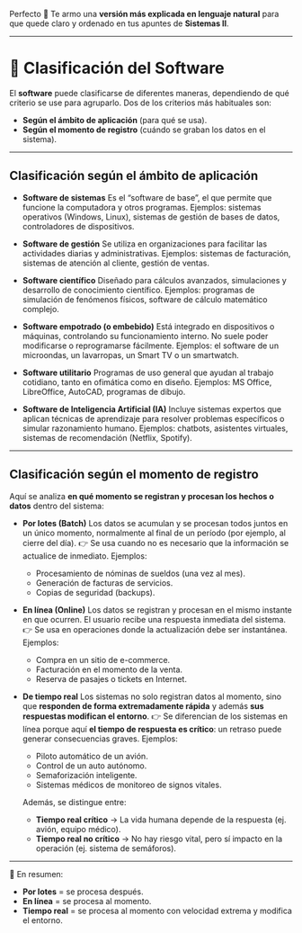 Perfecto 🙌 Te armo una **versión más explicada en lenguaje natural** para que quede claro y ordenado en tus apuntes de **Sistemas II**.

---

# 📌 Clasificación del Software

El **software** puede clasificarse de diferentes maneras, dependiendo de qué criterio se use para agruparlo. Dos de los criterios más habituales son:

* **Según el ámbito de aplicación** (para qué se usa).
* **Según el momento de registro** (cuándo se graban los datos en el sistema).

---

## Clasificación según el ámbito de aplicación

* **Software de sistemas**
  Es el “software de base”, el que permite que funcione la computadora y otros programas.
  Ejemplos: sistemas operativos (Windows, Linux), sistemas de gestión de bases de datos, controladores de dispositivos.

* **Software de gestión**
  Se utiliza en organizaciones para facilitar las actividades diarias y administrativas.
  Ejemplos: sistemas de facturación, sistemas de atención al cliente, gestión de ventas.

* **Software científico**
  Diseñado para cálculos avanzados, simulaciones y desarrollo de conocimiento científico.
  Ejemplos: programas de simulación de fenómenos físicos, software de cálculo matemático complejo.

* **Software empotrado (o embebido)**
  Está integrado en dispositivos o máquinas, controlando su funcionamiento interno. No suele poder modificarse o reprogramarse fácilmente.
  Ejemplos: el software de un microondas, un lavarropas, un Smart TV o un smartwatch.

* **Software utilitario**
  Programas de uso general que ayudan al trabajo cotidiano, tanto en ofimática como en diseño.
  Ejemplos: MS Office, LibreOffice, AutoCAD, programas de dibujo.

* **Software de Inteligencia Artificial (IA)**
  Incluye sistemas expertos que aplican técnicas de aprendizaje para resolver problemas específicos o simular razonamiento humano.
  Ejemplos: chatbots, asistentes virtuales, sistemas de recomendación (Netflix, Spotify).

---

## Clasificación según el momento de registro

Aquí se analiza **en qué momento se registran y procesan los hechos o datos** dentro del sistema:

* **Por lotes (Batch)**
  Los datos se acumulan y se procesan todos juntos en un único momento, normalmente al final de un período (por ejemplo, al cierre del día).
  👉 Se usa cuando no es necesario que la información se actualice de inmediato.
  Ejemplos:

  * Procesamiento de nóminas de sueldos (una vez al mes).
  * Generación de facturas de servicios.
  * Copias de seguridad (backups).

* **En línea (Online)**
  Los datos se registran y procesan en el mismo instante en que ocurren. El usuario recibe una respuesta inmediata del sistema.
  👉 Se usa en operaciones donde la actualización debe ser instantánea.
  Ejemplos:

  * Compra en un sitio de e-commerce.
  * Facturación en el momento de la venta.
  * Reserva de pasajes o tickets en Internet.

* **De tiempo real**
  Los sistemas no solo registran datos al momento, sino que **responden de forma extremadamente rápida** y además **sus respuestas modifican el entorno**.
  👉 Se diferencian de los sistemas en línea porque aquí **el tiempo de respuesta es crítico**: un retraso puede generar consecuencias graves.
  Ejemplos:

  * Piloto automático de un avión.
  * Control de un auto autónomo.
  * Semaforización inteligente.
  * Sistemas médicos de monitoreo de signos vitales.

  Además, se distingue entre:

  * **Tiempo real crítico** → La vida humana depende de la respuesta (ej. avión, equipo médico).
  * **Tiempo real no crítico** → No hay riesgo vital, pero sí impacto en la operación (ej. sistema de semáforos).

---

📌 En resumen:

* **Por lotes** = se procesa después.
* **En línea** = se procesa al momento.
* **Tiempo real** = se procesa al momento con velocidad extrema y modifica el entorno.
